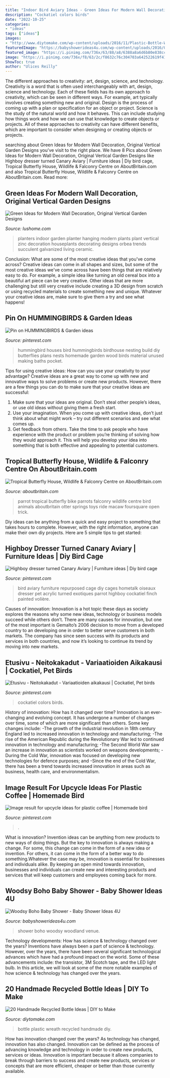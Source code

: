 ```yaml
---
title: "Indoor Bird Aviary Ideas - Green Ideas For Modern Wall Decoration, Original Vertical Garden Designs"
description: "Cockatiel colors birds"
date: "2022-10-25"
categories:
- "ideas"
tags: ["ideas"]
images:
- "http://www.diytomake.com/wp-content/uploads/2016/11/Plastic-Bottle-Wearth.jpg"
featuredImage: "https://babyshowerideas4u.com/wp-content/uploads/2016/03/boho-baby-shower-ideas.jpg"
featured_image: "https://i.pinimg.com/736x/63/88/a8/6388a8a6d6b80e838ccfd94ae781d037.jpg"
image: "https://i.pinimg.com/736x/f8/63/2c/f8632c76c304703a642522619f415bee--hummingbird-house-birdhouse-ideas.jpg"
ShowToc: true
author: "Ulices Reilly"
---
```



The different approaches to creativity: art, design, science, and technology.
Creativity is a word that is often used interchangeably with art, design, science and technology. Each of these fields has its own approach to creativity, which can be seen in different ways. For example, art typically involves creating something new and original. Design is the process of coming up with a plan or specification for an object or project. Science is the study of the natural world and how it behaves. This can include studying how things work and how we can use that knowledge to create objects or projects. All of these approaches to creativity can have different benefits, which are important to consider when designing or creating objects or projects.

	

		
searching about Green Ideas for Modern Wall Decoration, Original Vertical Garden Designs you've visit to the right place. We have 8 Pics about Green Ideas for Modern Wall Decoration, Original Vertical Garden Designs like Highboy dresser turned Canary Aviary | Furniture ideas | Diy bird cage, Tropical Butterfly House, Wildlife &amp; Falconry Centre on AboutBritain.com and also Tropical Butterfly House, Wildlife &amp; Falconry Centre on AboutBritain.com. Read more:
		
    
## Green Ideas For Modern Wall Decoration, Original Vertical Garden Designs

<img loading=lazy src="https://www.lushome.com/wp-content/uploads/2018/03/modern-wall-decorations-planters-11.jpg" onerror="this.onerror=null;this.src='https://tse3.mm.bing.net/th?id=OIP.Sciy9VckhebA4LoO_rvkJQHaHa&amp;pid=15.1';" alt="Green Ideas for Modern Wall Decoration, Original Vertical Garden Designs">

_Source: lushome.com_

>planters indoor garden planter hanging modern plants plant vertical zinc decoration houseplants decorating designs orbea trends succulent galvanized living ceramic. 

	

Conclusion: What are some of the most creative ideas that you've come across?
Creative ideas can come in all shapes and sizes, but some of the most creative ideas we've come across have been things that are relatively easy to do. For example, a simple idea like turning an old cereal box into a beautiful art piece can be very creative. Other ideas that are more challenging but still very creative include creating a 3D design from scratch or using recycled materials to create something new and unique. Whatever your creative ideas are, make sure to give them a try and see what happens!

    
## Pin On HUMMINGBIRDS &amp; Garden Ideas

<img loading=lazy src="https://i.pinimg.com/736x/f8/63/2c/f8632c76c304703a642522619f415bee--hummingbird-house-birdhouse-ideas.jpg" onerror="this.onerror=null;this.src='https://tse3.mm.bing.net/th?id=OIP.5tHd50-kvd-ytic5KmNIHgHaHa&amp;pid=15.1';" alt="Pin on HUMMINGBIRDS &amp; Garden ideas">

_Source: pinterest.com_

>hummingbird houses bird hummingbirds birdhouse nesting build diy butterflies plans nests homemade garden wood birds material unused making baths pocket. 

	

Tips for using creative ideas: How can you use your creativity to your advantage?
Creative ideas are a great way to come up with new and innovative ways to solve problems or create new products. However, there are a few things you can do to make sure that your creative ideas are successful:
1) Make sure that your ideas are original. Don’t steal other people’s ideas, or use old ideas without giving them a fresh start.
2) Use your imagination. When you come up with creative ideas, don’t just think about what might work – try out different scenarios and see what comes up.
3) Get feedback from others. Take the time to ask people who have experience with the product or problem you’re thinking of solving how they would approach it. This will help you develop your idea into something that is both effective and appealing to potential customers.

    
## Tropical Butterfly House, Wildlife &amp; Falconry Centre On AboutBritain.com

<img loading=lazy src="http://www.aboutbritain.com/images/attraction/big/tropical-butterfly-house-parrot-on-a-bike.jpg" onerror="this.onerror=null;this.src='https://tse1.mm.bing.net/th?id=OIP.PJEpsdPYR-SIA0OD45vb_gHaLL&amp;pid=15.1';" alt="Tropical Butterfly House, Wildlife &amp; Falconry Centre on AboutBritain.com">

_Source: aboutbritain.com_

>parrot tropical butterfly bike parrots falconry wildlife centre bird animals aboutbritain otter springs toys ride macaw foursquare open trick. 

	

Diy ideas can be anything from a quick and easy project to something that takes hours to complete. However, with the right information, anyone can make their own diy projects. Here are 5 simple tips to get started:

    
## Highboy Dresser Turned Canary Aviary | Furniture Ideas | Diy Bird Cage

<img loading=lazy src="https://i.pinimg.com/736x/58/70/c4/5870c4ed0c7a911805e42c3f41d66b4f--pet-furniture-repurposed-furniture.jpg?b=t" onerror="this.onerror=null;this.src='https://tse4.mm.bing.net/th?id=OIP.svEM5fopp0SJuWN1CWt-5QHaJ3&amp;pid=15.1';" alt="Highboy dresser turned Canary Aviary | Furniture ideas | Diy bird cage">

_Source: pinterest.com_

>bird aviary furniture repurposed cage diy cages hometalk oiseaux dresser pet acrylic turned exotiques parrot highboy cockatiel finch painted volière. 

	

Causes of innovation:
Innovation is a hot topic these days as society explores the reasons why some new ideas, technology or business models succeed while others don’t. There are many causes for innovation, but one of the most important is Gemalto’s 2006 decision to move from a developed country to an developing one in order to better serve customers in both markets. The company has since seen success with its products and services in both countries, and now it’s looking to continue its trend by moving into new markets.

    
## Etusivu - Neitokakadut - Variaatioiden Aikakausi | Cockatiel, Pet Birds

<img loading=lazy src="https://i.pinimg.com/736x/6a/34/1a/6a341a7eb7c2fd350efc8a6e75b5e179--march-madness-colorful-animals.jpg" onerror="this.onerror=null;this.src='https://tse4.mm.bing.net/th?id=OIP.XWjGIcQEtRZlyQaHQrxTfgHaRS&amp;pid=15.1';" alt="Etusivu - Neitokakadut - Variaatioiden aikakausi | Cockatiel, Pet birds">

_Source: pinterest.com_

>cockatiel colors birds. 

	

History of innovation: How has it changed over time?
Innovation is an ever-changing and evolving concept. It has undergone a number of changes over time, some of which are more significant than others. 
Some key changes include: 
-The growth of the industrial revolution in 18th century England led to increased innovation in technology and manufacturing; 
-The rise of the American Republic during the Revolutionary War led to continued innovation in technology and manufacturing; 
-The Second World War saw an increase in innovation as scientists worked on weapons developments; 
-During the Cold War, innovation was focused on developing new technologies for defence purposes; and 
-Since the end of the Cold War, there has been a trend towards increased innovation in areas such as business, health care, and environmentalism.

    
## Image Result For Upcycle Ideas For Plastic Coffee | Homemade Bird

<img loading=lazy src="https://i.pinimg.com/736x/63/88/a8/6388a8a6d6b80e838ccfd94ae781d037.jpg" onerror="this.onerror=null;this.src='https://tse2.mm.bing.net/th?id=OIP.Nj_5hIy3sJ26_nM8vpITtwHaJ3&amp;pid=15.1';" alt="Image result for upcycle ideas for plastic coffee | Homemade bird">

_Source: pinterest.com_

>. 

	

What is innovation?
Invention ideas can be anything from new products to new ways of doing things. But the key to innovation is always making a change. For some, this change can come in the form of a new idea or invention. For others, it can come in the form of a better way to do something.Whatever the case may be, innovation is essential for businesses and individuals alike. By keeping an open mind towards innovation, businesses and individuals can create new and interesting products and services that will keep customers and employees coming back for more.

    
## Woodsy Boho Baby Shower - Baby Shower Ideas 4U

<img loading=lazy src="https://babyshowerideas4u.com/wp-content/uploads/2016/03/boho-baby-shower-ideas.jpg" onerror="this.onerror=null;this.src='https://tse1.mm.bing.net/th?id=OIP.FkP53RySPXipjDViOfmW4gHaE8&amp;pid=15.1';" alt="Woodsy Boho Baby Shower - Baby Shower Ideas 4U">

_Source: babyshowerideas4u.com_

>shower boho woodsy woodland venue. 

	

Technology developments: How has science & technology changed over the years?
Inventions have always been a part of science & technology. However, over the years, there have been several significant technological advances which have had a profound impact on the world. Some of these advancements include: the transistor, 3M Scotch tape, and the LED light bulb. In this article, we will look at some of the more notable examples of how science & technology has changed over the years.

    
## 20 Handmade Recycled Bottle Ideas | DIY To Make

<img loading=lazy src="http://www.diytomake.com/wp-content/uploads/2016/11/Plastic-Bottle-Wearth.jpg" onerror="this.onerror=null;this.src='https://tse3.mm.bing.net/th?id=OIP.S4rSDSpgLucIVuNwWiZZxQHaH1&amp;pid=15.1';" alt="20 Handmade Recycled Bottle Ideas | DIY to Make">

_Source: diytomake.com_

>bottle plastic wreath recycled handmade diy. 

	

How has innovation changed over the years?
As technology has changed, innovation has also changed. Innovation can be defined as the process of advancing knowledge and technology in order to create new products, services or ideas. Innovation is important because it allows companies to break through barriers to success and create new products, services or concepts that are more efficient, cheaper or better than those currently available.

